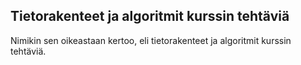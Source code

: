 ## Tietorakenteet ja algoritmit kurssin tehtäviä

Nimikin sen oikeastaan kertoo, eli tietorakenteet ja algoritmit kurssin tehtäviä. 
